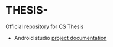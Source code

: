 # THESIS-

Official repository for CS Thesis

-   Android studio [project documentation](https://github.com/baldeoJV/THESIS-/blob/main/mobile/README.md)
